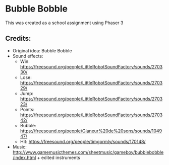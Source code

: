 # Bubble Bobble
This was created as a school assignment using Phaser 3

## Credits:
- Original idea: Bubble Bobble
- Sound effects:
    - Win: https://freesound.org/people/LittleRobotSoundFactory/sounds/270330/
    - Lose: https://freesound.org/people/LittleRobotSoundFactory/sounds/270329/
    - Jump: https://freesound.org/people/LittleRobotSoundFactory/sounds/270323/
    - Points: https://freesound.org/people/LittleRobotSoundFactory/sounds/270342/
    - Bubble: https://freesound.org/people/Glaneur%20de%20sons/sounds/104947/
    - Hit: https://freesound.org/people/timgormly/sounds/170148/
- Music: http://www.gamemusicthemes.com/sheetmusic/gameboy/bubblebobble/index.html + edited instruments